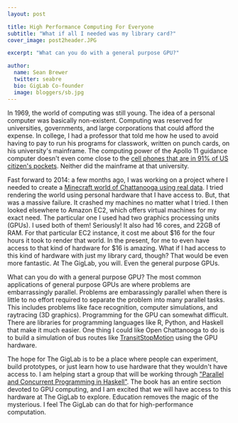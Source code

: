 ```yaml
---
layout: post

title: High Performance Computing For Everyone
subtitle: "What if all I needed was my library card?"
cover_image: post2header.JPG

excerpt: "What can you do with a general purpose GPU?"

author:
  name: Sean Brewer
  twitter: seabre
  bio: GigLab Co-founder
  image: bloggers/sb.jpg
---
```


In 1969, the world of computing was still young. The idea of a personal computer was basically non-existent. Computing was reserved for universities, governments, and large corporations that could afford the expense. In college, I had a professor that told me how he used to avoid having to pay to run his programs for classwork, written on punch cards, on his university's mainframe. The computing power of the Apollo 11 guidance computer doesn't even come close to the [cell phones that are in 91% of US citizen's pockets](http://www.pewresearch.org/fact-tank/2013/06/06/cell-phone-ownership-hits-91-of-adults/). Neither did the mainframe at that university.

Fast forward to 2014: a few months ago, I was working on a project where I needed to create a [Minecraft world of Chattanooga using real data](https://github.com/ChattanoogaPublicLibrary/voxel-chattanooga). I tried rendering the world using personal hardware that I have access to. But, that was a massive failure. It crashed my machines no matter what I tried. I then looked elsewhere to Amazon EC2, which offers virtual machines for my exact need. The particular one I used had two graphics processing units (GPUs). I used both of them! Seriously! It also had 16 cores, and 22GB of RAM. For that particular EC2 instance, it cost me about $16 for the four hours it took to render that world. In the present, for me to even have access to that kind of hardware for $16 is amazing. What if I had access to this kind of hardware with just my library card, though? That would be even more fantastic. At The GigLab, you will. Even the general purpose GPUs.

What can you do with a general purpose GPU? The most common applications of general purpose GPUs are where problems are embarrassingly parallel. Problems are embarassingly parallel when there is little to no effort required to separate the problem into many parallel tasks. This includes problems like face recognition, computer simulations, and raytracing (3D graphics). Programming for the GPU can somewhat difficult. There are libraries for programming languages like R, Python, and Haskell that make it much easier. One thing I could like Open Chattanooga to do is to build a simulation of bus routes like [TransitStopMotion](https://github.com/mattgrande/TransitStopMotion) using the GPU hardware.

The hope for The GigLab is to be a place where people can experiment, build prototypes, or just learn how to use hardware that they wouldn't have access to. I am helping start a group that will be working through ["Parallel and Concurrent Programming in Haskell"](http://chimera.labs.oreilly.com/books/1230000000929). The book has an entire section devoted to GPU computing, and I am excited that we will have access to this hardware at The GigLab to explore. Education removes the magic of the mysterious. I feel The GigLab can do that for high-performance computation.



